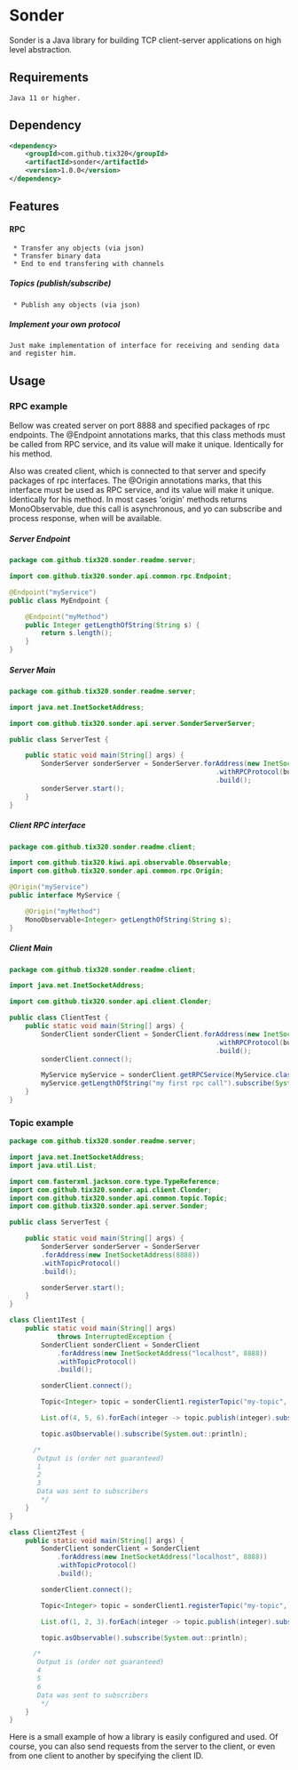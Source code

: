 # Sonder

Sonder is a Java library for building TCP client-server applications on high level abstraction.

## Requirements

```
Java 11 or higher.
```

## Dependency

```xml
<dependency>
	<groupId>com.github.tix320</groupId>
	<artifactId>sonder</artifactId>
	<version>1.0.0</version>
</dependency>
```

## Features

#### RPC

```
 * Transfer any objects (via json)
 * Transfer binary data
 * End to end transfering with channels
```

##### Topics (publish/subscribe)
```
 * Publish any objects (via json)
```

##### Implement your own protocol
```
Just make implementation of interface for receiving and sending data and register him.
```

## Usage

### RPC example


 Bellow was created server on port 8888 and specified packages of rpc endpoints.
 The @Endpoint annotations marks, that this class methods must be called from RPC service, and its value will make it unique.
 Identically for his method.
 
  Also was created client, which is connected to that server and specify packages of rpc interfaces.
  The @Origin annotations marks, that this interface must be used as RPC service, and its value will make it unique.
  Identically for his method.
  In most cases 'origin' methods returns MonoObservable, due this call is asynchronous, and yo can subscribe and process response, when will be available.
  
  ##### Server Endpoint
```java
package com.github.tix320.sonder.readme.server;

import com.github.tix320.sonder.api.common.rpc.Endpoint;

@Endpoint("myService")
public class MyEndpoint {

	@Endpoint("myMethod")
	public Integer getLengthOfString(String s) {
		return s.length();
	}
}
``` 
  
 ##### Server Main
```java
package com.github.tix320.sonder.readme.server;

import java.net.InetSocketAddress;

import com.github.tix320.sonder.api.server.SonderServerServer;

public class ServerTest {

	public static void main(String[] args) {
		SonderServer sonderServer = SonderServer.forAddress(new InetSocketAddress(8888))
                                    				.withRPCProtocol(builder -> builder.scanClasses(MyEndpoint.class))
                                    				.build();
	    sonderServer.start();
	}
}
```


 ##### Client RPC interface
```java
package com.github.tix320.sonder.readme.client;

import com.github.tix320.kiwi.api.observable.Observable;
import com.github.tix320.sonder.api.common.rpc.Origin;

@Origin("myService")
public interface MyService {

	@Origin("myMethod")
	MonoObservable<Integer> getLengthOfString(String s);
}
```

 ##### Client Main
```java
package com.github.tix320.sonder.readme.client;

import java.net.InetSocketAddress;

import com.github.tix320.sonder.api.client.Clonder;

public class ClientTest {
	public static void main(String[] args) {
		SonderClient sonderClient = SonderClient.forAddress(new InetSocketAddress("localhost", 8888))
                                    				.withRPCProtocol(builder -> builder.scanClasses(MyService.class))
                                    				.build();
        sonderClient.connect();

		MyService myService = sonderClient.getRPCService(MyService.class);
		myService.getLengthOfString("my first rpc call").subscribe(System.out::println);
	}
}

```

### Topic example


```java
package com.github.tix320.sonder.readme.server;

import java.net.InetSocketAddress;
import java.util.List;

import com.fasterxml.jackson.core.type.TypeReference;
import com.github.tix320.sonder.api.client.Clonder;
import com.github.tix320.sonder.api.common.topic.Topic;
import com.github.tix320.sonder.api.server.Sonder;

public class ServerTest {

	public static void main(String[] args) {
		SonderServer sonderServer = SonderServer
        .forAddress(new InetSocketAddress(8888))
        .withTopicProtocol()
        .build();

        sonderServer.start();
	}
}

class Client1Test {
	public static void main(String[] args)
			throws InterruptedException {
		SonderClient sonderClient = SonderClient
            .forAddress(new InetSocketAddress("localhost", 8888))
            .withTopicProtocol()
            .build();

        sonderClient.connect();

		Topic<Integer> topic = sonderClient1.registerTopic("my-topic", new TypeReference<>() {});

		List.of(4, 5, 6).forEach(integer -> topic.publish(integer).subscribe(none -> 	System.out.println("Data was sent to subscribers")));

		topic.asObservable().subscribe(System.out::println);

	  /*
       Output is (order not guaranteed)
       1
       2
       3
       Data was sent to subscribers
        */
	}
}

class Client2Test {
	public static void main(String[] args) {
		SonderClient sonderClient = SonderClient
            .forAddress(new InetSocketAddress("localhost", 8888))
            .withTopicProtocol()
            .build();

        sonderClient.connect();

		Topic<Integer> topic = sonderClient1.registerTopic("my-topic", new TypeReference<>() {});

		List.of(1, 2, 3).forEach(integer -> topic.publish(integer).subscribe(none -> 	System.out.println("Data was sent to subscribers")));

		topic.asObservable().subscribe(System.out::println);

	  /*
       Output is (order not guaranteed)
       4
       5
       6
       Data was sent to subscribers
        */
	}
}
```

Here is a small example of how a library is easily configured and used.
Of course, you can also send requests from the server to the client,
or even from one client to another by specifying the client ID.
